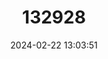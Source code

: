---
title: "132928"
category: "Pectinia lactuca"
draft: false
date: 2024-02-22 13:03:51
languages:
  English: ["Lettuce Coral"]
---